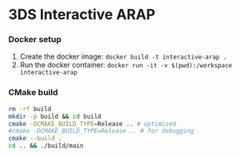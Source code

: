 # 3DS Interactive ARAP

### Docker setup
1. Create the docker image: `docker build -t interactive-arap .`
2. Run the docker container: `docker run -it -v $(pwd):/workspace interactive-arap`

### CMake build 
```bash
rm -rf build
mkdir -p build && cd build
cmake -DCMAKE_BUILD_TYPE=Release .. # optimized
#cmake -DCMAKE_BUILD_TYPE=Release .. # for debugging
cmake --build .
cd .. && ./build/main
```
